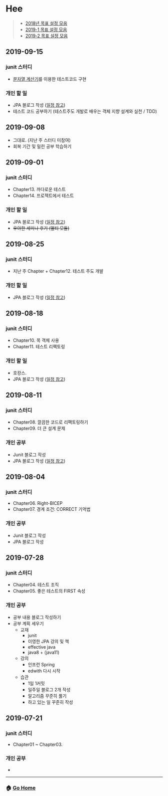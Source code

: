 # Hee

> - [2018년 목표 설정 모음](/hee/2018-goals.md)
> - [2019-1 목표 설정 모음](/hee/2019-1-goals.md)
> - [2019-2 목표 설정 모음](/hee/2019-2-goals.md)

## 2019-09-15
### junit 스터디
- [문자열 계산기](https://github.com/wwh-techcamp-2018/java-racingcar/tree/team1_pair1/src/main/java/calculator)를 이용한 테스트코드 구현 
### 개인 할 일
- JPA 블로그 작성 ([일정 참고](https://github.com/team-zunior/orm-jpa-basic))
- 테스트 코드 공부하기 (테스트주도 개발로 배우는 객체 지향 설계와 실천 / TDD)

## 2019-09-08
- 그대로. (지난 주 스터디 미참여)
- 회복 기간 및 밀린 공부 학습하기 

## 2019-09-01
### junit 스터디
- Chapter13. 까다로운 테스트
- Chapter14. 프로젝트에서 테스트
### 개인 할 일
- JPA 블로그 작성 ([일정 참고](https://github.com/team-zunior/orm-jpa-basic))
- ~~우아한 세미나 후기 (멀티 모듈)~~

## 2019-08-25
### junit 스터디
- 지난 주 Chapter + Chapter12. 테스트 주도 개발
### 개인 할 일
- JPA 블로그 작성 ([일정 참고](https://github.com/team-zunior/orm-jpa-basic))

## 2019-08-18
### junit 스터디
- Chapter10. 목 객체 사용
- Chapter11. 테스트 리팩토링
### 개인 할 일
- 호캉스.
- JPA 블로그 작성 ([일정 참고](https://github.com/team-zunior/orm-jpa-basic))

## 2019-08-11
### junit 스터디
- Chapter08. 깔끔한 코드로 리팩토링하기
- Chapter09. 더 큰 설계 문제
### 개인 공부
- Junit 블로그 작성
- JPA 블로그 작성 ([일정 참고](https://github.com/team-zunior/orm-jpa-basic))

## 2019-08-04
### junit 스터디
- Chapter06. Right-BICEP
- Chapter07. 경계 조건: CORRECT 기억법
### 개인 공부
- Junit 블로그 작성
- JPA 블로그 작성 

## 2019-07-28
### junit 스터디
- Chapter04. 테스트 조직
- Chapter05. 좋은 테스트의 FIRST 속성 
### 개인 공부
- 공부 내용 블로그 작성하기
- 공부 계획 세우기
  - 교재 
    - junit 
    - 이영한 JPA 강의 및 책 
    - effective java
    - java8 + (java11)
  - 강의  
    - 인프런 Spring
    - edwith 다시 시작 
  - 습관
    - 1일 1커밋 
    - 일주일 블로그 2개 작성 
    - 알고리즘 꾸준히 풀기
    - 하고 있는 일 꾸준히 작성 

## 2019-07-21
### junit 스터디
- Chapter01 ~ Chapter03.
### 개인 공부 
- 

---

### :house: [Go Home](https://github.com/WeareSoft/WWL)
